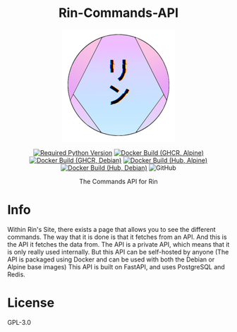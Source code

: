 <div align=center>

# Rin-Commands-API

![Rin](https://raw.githubusercontent.com/No767/Rin/dev/assets/rin-logo.png)

[![Required Python Version](https://img.shields.io/badge/Python-3.10-blue?logo=python&logoColor=white)](https://github.com/No767/Rin-Commands-API/blob/dev/pyproject.toml) [![Docker Build (GHCR, Alpine)](https://github.com/No767/Rin-Commands-API/actions/workflows/docker-build-ghcr-alpine.yml/badge.svg)](https://github.com/No767/Rin-Commands-API/actions/workflows/docker-build-ghcr-alpine.yml) [![Docker Build (GHCR, Debian)](https://github.com/No767/Rin-Commands-API/actions/workflows/docker-build-ghcr-debian.yml/badge.svg)](https://github.com/No767/Rin-Commands-API/actions/workflows/docker-build-ghcr-debian.yml) [![Docker Build (Hub, Alpine)](https://github.com/No767/Rin-Commands-API/actions/workflows/docker-build-hub-alpine.yml/badge.svg)](https://github.com/No767/Rin-Commands-API/actions/workflows/docker-build-hub-alpine.yml) [![Docker Build (Hub, Debian)](https://github.com/No767/Rin-Commands-API/actions/workflows/docker-build-hub-debian.yml/badge.svg)](https://github.com/No767/Rin-Commands-API/actions/workflows/docker-build-hub-debian.yml) ![GitHub](https://img.shields.io/github/license/No767/Rin-Commands-API?label=License&logo=github)

The Commands API for Rin

<div align=left>

# Info 
Within Rin's Site, there exists a page that allows you to see the different commands. The way that it is done is that it fetches from an API. And this is the API it fetches the data from. The API is a private API, which means that it is only really used internally. But this API can be self-hosted by anyone (The API is packaged using Docker and can be used with both the Debian or Alpine base images) This API is built on FastAPI, and uses PostgreSQL and Redis.

# License

GPL-3.0